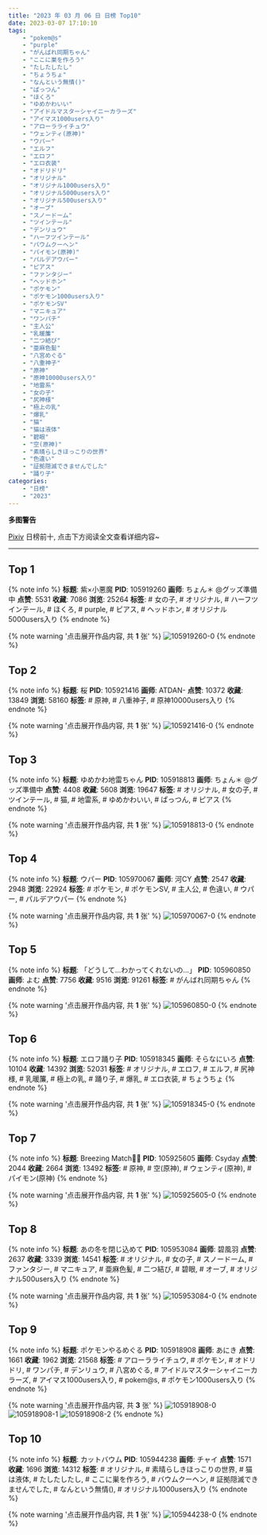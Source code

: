 ```yaml
---
title: "2023 年 03 月 06 日 日榜 Top10"
date: 2023-03-07 17:10:10
tags:
    - "pokem@s"
    - "purple"
    - "がんばれ同期ちゃん"
    - "ここに巣を作ろう"
    - "たしたしたし"
    - "ちょうちょ"
    - "なんという無情()"
    - "ぱっつん"
    - "ほくろ"
    - "ゆめかわいい"
    - "アイドルマスターシャイニーカラーズ"
    - "アイマス1000users入り"
    - "アローラライチュウ"
    - "ウェンティ(原神)"
    - "ウパー"
    - "エルフ"
    - "エロフ"
    - "エロ衣装"
    - "オドリドリ"
    - "オリジナル"
    - "オリジナル1000users入り"
    - "オリジナル5000users入り"
    - "オリジナル500users入り"
    - "オーブ"
    - "スノードーム"
    - "ツインテール"
    - "デンリュウ"
    - "ハーフツインテール"
    - "バウムクーヘン"
    - "パイモン(原神)"
    - "パルデアウパー"
    - "ピアス"
    - "ファンタジー"
    - "ヘッドホン"
    - "ポケモン"
    - "ポケモン1000users入り"
    - "ポケモンSV"
    - "マニキュア"
    - "ワンパチ"
    - "主人公"
    - "乳暖簾"
    - "二つ結び"
    - "亜麻色髪"
    - "八宮めぐる"
    - "八重神子"
    - "原神"
    - "原神10000users入り"
    - "地雷系"
    - "女の子"
    - "尻神様"
    - "極上の乳"
    - "爆乳"
    - "猫"
    - "猫は液体"
    - "碧眼"
    - "空(原神)"
    - "素晴らしきほっこりの世界"
    - "色違い"
    - "証拠隠滅できませんでした"
    - "踊り子"
categories:
    - "日榜"
    - "2023"
---
```


<i class="fa fa-triangle-exclamation"></i>**多图警告**<i class="fa fa-triangle-exclamation"></i>

[Pixiv](https://www.pixiv.net/) 日榜前十, 点击下方阅读全文查看详细内容~

<!-- more -->

---

## Top 1

{% note info %}
**标题**: 紫×小悪魔
**PID**: 105919260 **画师**: ちょん＊ @グッズ準備中
**点赞**: 5531 **收藏**: 7086 **浏览**: 25264
**标签**: # 女の子, # オリジナル, # ハーフツインテール, # ほくろ, # purple, # ピアス, # ヘッドホン, # オリジナル5000users入り
{% endnote %}

{% note warning '点击展开作品内容, 共 **1** 张' %}
![105919260-0](https://i.pixiv.re/img-original/img/2023/03/05/00/18/19/105919260_p0.png)
{% endnote %}

## Top 2

{% note info %}
**标题**: 桜
**PID**: 105921416 **画师**: ATDAN-
**点赞**: 10372 **收藏**: 13849 **浏览**: 58160
**标签**: # 原神, # 八重神子, # 原神10000users入り
{% endnote %}

{% note warning '点击展开作品内容, 共 **1** 张' %}
![105921416-0](https://i.pixiv.re/img-original/img/2023/03/05/05/38/32/105921416_p0.jpg)
{% endnote %}

## Top 3

{% note info %}
**标题**: ゆめかわ地雷ちゃん
**PID**: 105918813 **画师**: ちょん＊ @グッズ準備中
**点赞**: 4408 **收藏**: 5608 **浏览**: 19647
**标签**: # オリジナル, # 女の子, # ツインテール, # 猫, # 地雷系, # ゆめかわいい, # ぱっつん, # ピアス
{% endnote %}

{% note warning '点击展开作品内容, 共 **1** 张' %}
![105918813-0](https://i.pixiv.re/img-original/img/2023/03/05/00/07/43/105918813_p0.png)
{% endnote %}

## Top 4

{% note info %}
**标题**: ウパー
**PID**: 105970067 **画师**: 河CY
**点赞**: 2547 **收藏**: 2948 **浏览**: 22924
**标签**: # ポケモン, # ポケモンSV, # 主人公, # 色違い, # ウパー, # パルデアウパー
{% endnote %}

{% note warning '点击展开作品内容, 共 **1** 张' %}
![105970067-0](https://i.pixiv.re/img-original/img/2023/03/06/17/59/22/105970067_p0.jpg)
{% endnote %}

## Top 5

{% note info %}
**标题**: 「どうして…わかってくれないの…」
**PID**: 105960850 **画师**: よむ
**点赞**: 7756 **收藏**: 9516 **浏览**: 91261
**标签**: # がんばれ同期ちゃん
{% endnote %}

{% note warning '点击展开作品内容, 共 **1** 张' %}
![105960850-0](https://i.pixiv.re/img-original/img/2023/03/06/08/02/18/105960850_p0.png)
{% endnote %}

## Top 6

{% note info %}
**标题**: エロフ踊り子
**PID**: 105918345 **画师**: そらなにいろ
**点赞**: 10104 **收藏**: 14392 **浏览**: 52031
**标签**: # オリジナル, # エロフ, # エルフ, # 尻神様, # 乳暖簾, # 極上の乳, # 踊り子, # 爆乳, # エロ衣装, # ちょうちょ
{% endnote %}

{% note warning '点击展开作品内容, 共 **1** 张' %}
![105918345-0](https://i.pixiv.re/img-original/img/2023/03/05/00/00/59/105918345_p0.png)
{% endnote %}

## Top 7

{% note info %}
**标题**: Breezing Match🔫💦
**PID**: 105925605 **画师**: Csyday
**点赞**: 2044 **收藏**: 2664 **浏览**: 13492
**标签**: # 原神, # 空(原神), # ウェンティ(原神), # パイモン(原神)
{% endnote %}

{% note warning '点击展开作品内容, 共 **1** 张' %}
![105925605-0](https://i.pixiv.re/img-original/img/2023/03/05/06/20/19/105925605_p0.png)
{% endnote %}

## Top 8

{% note info %}
**标题**: あの冬を閉じ込めて
**PID**: 105953084 **画师**: 碧風羽
**点赞**: 2637 **收藏**: 3339 **浏览**: 14541
**标签**: # オリジナル, # 女の子, # スノードーム, # ファンタジー, # マニキュア, # 亜麻色髪, # 二つ結び, # 碧眼, # オーブ, # オリジナル500users入り
{% endnote %}

{% note warning '点击展开作品内容, 共 **1** 张' %}
![105953084-0](https://i.pixiv.re/img-original/img/2023/03/06/00/01/37/105953084_p0.jpg)
{% endnote %}

## Top 9

{% note info %}
**标题**: ポケモンやるめぐる
**PID**: 105918908 **画师**: あにき
**点赞**: 1661 **收藏**: 1962 **浏览**: 21568
**标签**: # アローラライチュウ, # ポケモン, # オドリドリ, # ワンパチ, # デンリュウ, # 八宮めぐる, # アイドルマスターシャイニーカラーズ, # アイマス1000users入り, # pokem@s, # ポケモン1000users入り
{% endnote %}

{% note warning '点击展开作品内容, 共 **3** 张' %}
![105918908-0](https://i.pixiv.re/img-original/img/2023/03/05/00/09/48/105918908_p0.jpg)
![105918908-1](https://i.pixiv.re/img-original/img/2023/03/05/00/09/48/105918908_p1.jpg)
![105918908-2](https://i.pixiv.re/img-original/img/2023/03/05/00/09/48/105918908_p2.jpg)
{% endnote %}

## Top 10

{% note info %}
**标题**: カットバウム
**PID**: 105944238 **画师**: チャイ
**点赞**: 1571 **收藏**: 1696 **浏览**: 14312
**标签**: # オリジナル, # 素晴らしきほっこりの世界, # 猫は液体, # たしたしたし, # ここに巣を作ろう, # バウムクーヘン, # 証拠隠滅できませんでした, # なんという無情(), # オリジナル1000users入り
{% endnote %}

{% note warning '点击展开作品内容, 共 **1** 张' %}
![105944238-0](https://i.pixiv.re/img-original/img/2023/03/05/20/30/02/105944238_p0.png)
{% endnote %}
